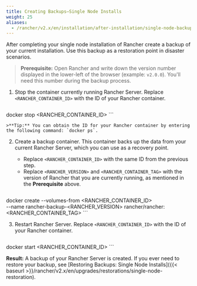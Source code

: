 ```yaml
---
title: Creating Backups—Single Node Installs
weight: 25
aliases:
  - /rancher/v2.x/en/installation/after-installation/single-node-backup-and-restoration/
---
```


After completing your single node installation of Rancher create a backup of your current installation. Use this backup as a restoration point in disaster scenarios.

>**Prerequisite:** Open Rancher and write down the version number displayed in the lower-left of the browser (example: `v2.0.0`). You'll need this number during the backup process.

1. Stop the container currently running Rancher Server. Replace `<RANCHER_CONTAINER_ID>` with the ID of your Rancher container.

    ```
docker stop <RANCHER_CONTAINER_ID>
    ```

    >**Tip:** You can obtain the ID for your Rancher container by entering the following command: `docker ps`.

2. <a id="backup"></a>Create a backup container. This container backs up the data from your current Rancher Server, which you can use as a recovery point.

    - Replace `<RANCHER_CONTAINER_ID>` with the same ID from the previous step.
    - Replace `<RANCHER_VERSION>` and `<RANCHER_CONTAINER_TAG>` with the version of Rancher that you are currently running, as mentioned in the  **Prerequisite** above.

    ```
docker create --volumes-from <RANCHER_CONTAINER_ID> \
--name rancher-backup-<RANCHER_VERSION> rancher/rancher:<RANCHER_CONTAINER_TAG>
    ```

3. Restart Rancher Server. Replace `<RANCHER_CONTAINER_ID>` with the ID of your Rancher container.

    ```
docker start <RANCHER_CONTAINER_ID>
    ```

**Result:** A backup of your Rancher Server is created. If you ever need to restore your backup, see [Restoring Backups: Single Node Installs]({{< baseurl >}}/rancher/v2.x/en/upgrades/restorations/single-node-restoration).